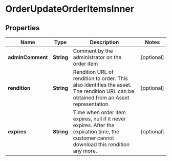 

# OrderUpdateOrderItemsInner


## Properties

| Name | Type | Description | Notes |
|------------ | ------------- | ------------- | -------------|
|**adminComment** | **String** | Comment by the administrator on the order item |  [optional] |
|**rendition** | **String** | Rendition URL of rendition to order. This also identifies the asset. The rendition URL can be obtained from an Asset representation.  |  [optional] |
|**expires** | **String** | Time when order item expires, null if it never expires. After the expiration time, the customer cannot download this rendition any more.  |  [optional] |



